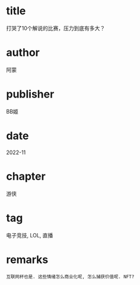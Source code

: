 # title
打哭了10个解说的比赛，压力到底有多大？

# author
阿蒙

# publisher
BB姬

# date
2022-11

# chapter
游侠

# tag
电子竞技, LOL, 直播

# remarks
`互联网杯也是. 这些情绪怎么商业化呢, 怎么捕获价值呢. NFT?`
